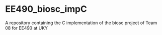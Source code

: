 # EE490_biosc_impC
A repository containing the C implementation of the biosc project of Team 08 for EE490 at UKY
